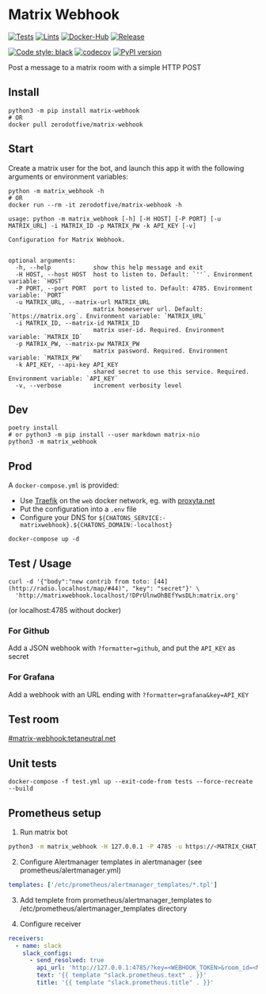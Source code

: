# Matrix Webhook

[![Tests](https://github.com/zerodotfive/matrix-webhook/actions/workflows/test.yml/badge.svg)](https://github.com/zerodotfive/matrix-webhook/actions/workflows/test.yml)
[![Lints](https://github.com/zerodotfive/matrix-webhook/actions/workflows/lint.yml/badge.svg)](https://github.com/zerodotfive/matrix-webhook/actions/workflows/lint.yml)
[![Docker-Hub](https://github.com/zerodotfive/matrix-webhook/actions/workflows/docker-hub.yml/badge.svg)](https://hub.docker.com/r/zerodotfive/matrix-webhook)
[![Release](https://github.com/zerodotfive/matrix-webhook/actions/workflows/release.yml/badge.svg)](https://pypi.org/project/matrix-webhook/)

[![Code style: black](https://img.shields.io/badge/code%20style-black-000000.svg)](https://github.com/psf/black)
[![codecov](https://codecov.io/gh/zerodotfive/matrix-webhook/branch/master/graph/badge.svg?token=BLGISGCYKG)](https://codecov.io/gh/zerodotfive/matrix-webhook)
[![PyPI version](https://badge.fury.io/py/matrix-webhook.svg)](https://badge.fury.io/py/matrix-webhook)

Post a message to a matrix room with a simple HTTP POST

## Install

```
python3 -m pip install matrix-webhook
# OR
docker pull zerodotfive/matrix-webhook
```

## Start

Create a matrix user for the bot, and launch this app it with the following arguments or environment variables:

```
python -m matrix_webhook -h
# OR
docker run --rm -it zerodotfive/matrix-webhook -h
```

```
usage: python -m matrix_webhook [-h] [-H HOST] [-P PORT] [-u MATRIX_URL] -i MATRIX_ID -p MATRIX_PW -k API_KEY [-v]

Configuration for Matrix Webhook.


optional arguments:
  -h, --help            show this help message and exit
  -H HOST, --host HOST  host to listen to. Default: `''`. Environment variable: `HOST`
  -P PORT, --port PORT  port to listed to. Default: 4785. Environment variable: `PORT`
  -u MATRIX_URL, --matrix-url MATRIX_URL
                        matrix homeserver url. Default: `https://matrix.org`. Environment variable: `MATRIX_URL`
  -i MATRIX_ID, --matrix-id MATRIX_ID
                        matrix user-id. Required. Environment variable: `MATRIX_ID`
  -p MATRIX_PW, --matrix-pw MATRIX_PW
                        matrix password. Required. Environment variable: `MATRIX_PW`
  -k API_KEY, --api-key API_KEY
                        shared secret to use this service. Required. Environment variable: `API_KEY`
  -v, --verbose         increment verbosity level
```


## Dev

```
poetry install
# or python3 -m pip install --user markdown matrix-nio
python3 -m matrix_webhook
```

## Prod

A `docker-compose.yml` is provided:

- Use [Traefik](https://traefik.io/) on the `web` docker network, eg. with
  [proxyta.net](https://framagit.org/oxyta.net/proxyta.net)
- Put the configuration into a `.env` file
- Configure your DNS for `${CHATONS_SERVICE:-matrixwebhook}.${CHATONS_DOMAIN:-localhost}`

```
docker-compose up -d
```

## Test / Usage

```
curl -d '{"body":"new contrib from toto: [44](http://radio.localhost/map/#44)", "key": "secret"}' \
  'http://matrixwebhook.localhost/!DPrUlnwOhBEfYwsDLh:matrix.org'
```
(or localhost:4785 without docker)

### For Github

Add a JSON webhook with `?formatter=github`, and put the `API_KEY` as secret

### For Grafana

Add a webhook with an URL ending with `?formatter=grafana&key=API_KEY`

## Test room

[#matrix-webhook:tetaneutral.net](https://matrix.to/#/!DPrUlnwOhBEfYwsDLh:matrix.org)

## Unit tests

```
docker-compose -f test.yml up --exit-code-from tests --force-recreate --build
```

## Prometheus setup
1. Run matrix bot
```bash
python3 -m matrix_webhook -H 127.0.0.1 -P 4785 -u https://<MATRIX_CHAT_URL> -i <MATRIX_USER_ID> -p <MATRIX_USER_PASSWORD> -k <WEBHOOK_TOKEN> -vvv
```
2. Configure Alertmanager  templates in alertmanager (see prometheus/alertmanager.yml)
```yaml
templates: ['/etc/prometheus/alertmanager_templates/*.tpl']
```

3. Add templete from prometheus/alertmanager_templates to /etc/prometheus/alertmanager_templates directory

4. Configure receiver
```yaml
receivers:
  - name: slack
    slack_configs:
      - send_resolved: true
        api_url: 'http://127.0.0.1:4785/?key=<WEBHOOK_TOKEN>&room_id=<MATRIX_ROOM_ID>&formatter=slack'
        text: '{{ template "slack.prometheus.text" . }}'
        title: '{{ template "slack.prometheus.title" . }}'
```